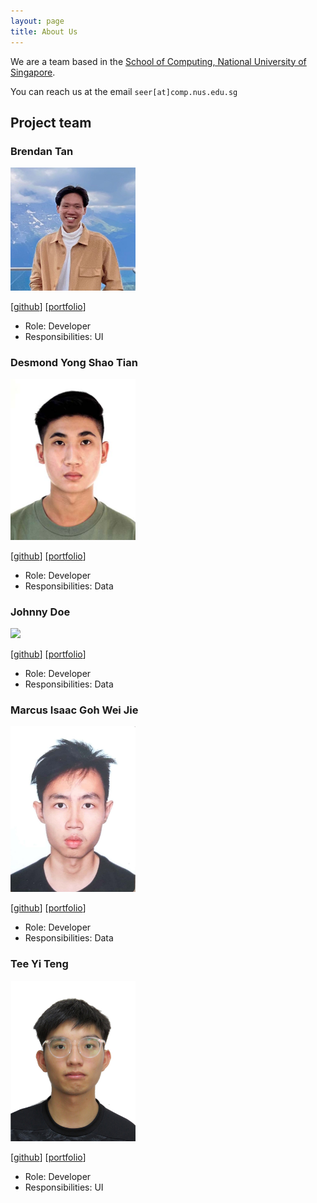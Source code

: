 ```yaml
---
layout: page
title: About Us
---
```


We are a team based in the [School of Computing, National University of Singapore](http://www.comp.nus.edu.sg).

You can reach us at the email `seer[at]comp.nus.edu.sg`

## Project team

### Brendan Tan

<img src="images/nerbnerb.png" width="200px">

[[github](https://github.com/nerbnerb)]
[[portfolio](team/nerbnerb.md)]

* Role: Developer
* Responsibilities: UI

### Desmond Yong Shao Tian

<img src="images/desmondyst.png" width="200px">

[[github](https://github.com/desmondyst)]
[[portfolio](team/desmondyst.md)]

* Role: Developer
* Responsibilities: Data

### Johnny Doe

<img src="images/johndoe.png" width="200px">

[[github](http://github.com/johndoe)] [[portfolio](team/johndoe.md)]

* Role: Developer
* Responsibilities: Data

### Marcus Isaac Goh Wei Jie

<img src="images/Marcusgwj.png" width="200px">

[[github](https://github.com/Marcusgwj)]
[[portfolio](team/Marcusgwj.md)]

* Role: Developer
* Responsibilities: Data

### Tee Yi Teng

<img src="images/Puakii.png" width="200px">

[[github](https://github.com/Puakii)]
[[portfolio](team/johndoe.md)]

* Role: Developer
* Responsibilities: UI
